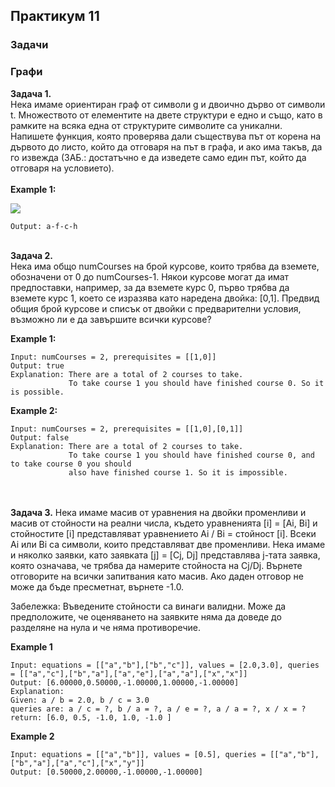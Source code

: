 ## Практикум 11
### Задачи
### Графи

<b>Задача 1.</b>  
  Нека имаме ориентиран граф от символи g и двоично дърво от символи t. Множеството от елементите на двете структури е едно и също, като
  в рамките на всяка една от структурите символите са уникални.
  Напишете функция, която проверява дали съществува път от корена на дървото до листо, който да отговаря на път в графа, и ако има такъв, да го извежда
  (ЗАБ.: достатъчно е да изведете само един път, който да отговаря на условието).  
  <br>
  <b>Example 1:</b>
  
![](https://github.com/karinag99/Data_Structures_and_algorithms_FMI/blob/main/11_Graphs/images/task_01.png)
```
Output: a-f-c-h
```

<br><b>Задача 2.</b>  
Нека има общо numCourses на брой курсове, които трябва да вземете, обозначени от 0 до numCourses-1.
Някои курсове могат да имат предпоставки, например, за да вземете курс 0, първо трябва да вземете курс 1, което се изразява като наредена двойка: [0,1].
Предвид общия брой курсове и списък от двойки с предварителни условия, възможно ли е да завършите всички курсове?

<b>Example 1:</b>
```
Input: numCourses = 2, prerequisites = [[1,0]]
Output: true
Explanation: There are a total of 2 courses to take. 
             To take course 1 you should have finished course 0. So it is possible.
```
<b>Example 2:</b>
```
Input: numCourses = 2, prerequisites = [[1,0],[0,1]]
Output: false
Explanation: There are a total of 2 courses to take. 
             To take course 1 you should have finished course 0, and to take course 0 you should
             also have finished course 1. So it is impossible.  
```


<br><br><b>Задача 3.</b>
Нека имаме масив от уравнения на двойки променливи и масив от стойности на реални числа, където уравненията [i] = [Ai, Bi] и стойностите [i] представляват уравнението Ai / Bi = стойност [i]. Всеки Ai или Bi са символи,
които представляват две променливи.
Нека имаме и няколко заявки, като заявката [j] = [Cj, Dj] представлява j-тата заявка, която означава, че трябва да намерите стойноста на Cj/Dj.
Върнете отговорите на всички запитвания като масив. Ако даден отговор не може да бъде пресметнат, върнете -1.0.

Забележка: Въведените стойности са винаги валидни. Може да предположите, че оценяването на заявките няма да доведе до разделяне на нула и че няма противоречие.

<b>Example 1</b>
```
Input: equations = [["a","b"],["b","c"]], values = [2.0,3.0], queries = [["a","c"],["b","a"],["a","e"],["a","a"],["x","x"]]
Output: [6.00000,0.50000,-1.00000,1.00000,-1.00000]
Explanation: 
Given: a / b = 2.0, b / c = 3.0
queries are: a / c = ?, b / a = ?, a / e = ?, a / a = ?, x / x = ?
return: [6.0, 0.5, -1.0, 1.0, -1.0 ]
```
<b>Example 2</b>
```
Input: equations = [["a","b"]], values = [0.5], queries = [["a","b"],["b","a"],["a","c"],["x","y"]]
Output: [0.50000,2.00000,-1.00000,-1.00000]
```
